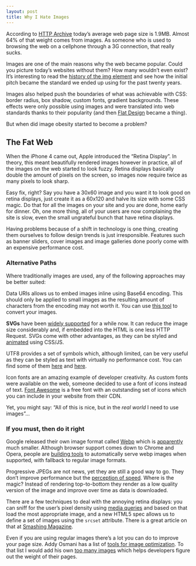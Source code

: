 ```yaml
---
layout: post
title: Why I Hate Images
---
```


According to [HTTP Archive](http://httparchive.org/interesting.php?a=All&l=Dec%201%202014) today’s average web page size is 1.9MB. Almost 64% of that weight comes from images. As someone who is used to browsing the web on a cellphone through a 3G connection, that really sucks.

Images are one of the main reasons why the web became popular. Could you picture today’s websites without them? How many wouldn’t even exist? It’s interesting to read the [history of the img element](http://diveintohtml5.info/past.html#history-of-the-img-element) and see how the initial pitch became the standard we ended up using for the past twenty years.

Images also helped push the boundaries of what was achievable with CSS: border radius, box shadow, custom fonts, gradient backgrounds. These  effects were only possible using images and were translated into web standards thanks to their popularity (and then [Flat Design](http://en.wikipedia.org/wiki/Flat_Design) became a thing).

But when did image obesity started to become a problem?

## The Fat Web

When the iPhone 4 came out, Apple introduced the “Retina Display”. In theory, this meant beautifully rendered images however in practice, all of the images on the web started to look fuzzy. Retina displays basically double the amount of pixels on the screen, so images now require twice as many pixels to look sharp.

Easy fix, right? Say you have a 30x60 image and you want it to look good on retina displays, just create it as a 60x120 and halve its size with some CSS magic. Do that for all the images on your site and you are done, home early for dinner. Oh, one more thing, all of your users are now complaining the site is slow, even the small ungrateful bunch that have retina displays.

Having problems because of a shift in technology is one thing, creating them ourselves to follow design trends is just irresponsible. Features such as banner sliders, cover images and image galleries done poorly  come with an expensive performance cost.

### Alternative Paths

Where traditionally images are used, any of the following approaches may be better suited:

Data URIs allows us to embed images inline using Base64 encoding. This should only be applied to small images as the resulting amount of characters from the encoding may not worth it. You can use [this tool](http://websemantics.co.uk/online_tools/image_to_data_uri_convertor/) to convert your images.

**SVGs** have been [widely supported](http://caniuse.com/#search=svg) for a while now. It can reduce the image size considerably and, if embedded into the HTML is one less HTTP Request. SVGs come with other advantages, as they can be styled and [animated](http://davidwalsh.name/svg-animation) using CSS/JS.

UTF8 provides a set of symbols which, although limited, can be very useful as they can be styled as text with virtually no performance cost. You can find some of them [here](http://www.utf8icons.com/) and [here](http://www.fileformat.info/info/unicode/block/miscellaneous_symbols/utf8test.htm).

Icon fonts are an amazing example of developer creativity. As custom fonts were available on the web, someone decided to use a font of icons instead of text. [Font Awesome](http://fontawesome.io/) is a free font with an outstanding set of icons which you can include in your website from their CDN.

Yet, you might say: “All of this is nice, but in the *real world* I need to use images”…

### If you must, then do it right

Google released their own image format called [Webp](https://developers.google.com/speed/webp/) which is [apparently](https://www.youtube.com/watch?v=rz5TGN7eUcM) much smaller. Although browser support comes down to Chrome and Opera, people are [building tools](https://github.com/msemenistyi/connect-image-optimus) to automatically serve webp images when supported, with fallback to regular image formats.

Progressive JPEGs are not news, yet they are still a good way to go. They don’t improve performance but the [perception of speed](http://youtu.be/znjy4Kl3IfU). Where is the magic? Instead of rendering top-to-bottom they render as a low quality version of the image and improve over time as data is downloaded.

There are a few techniques to deal with the annoying retina displays: you can sniff for the user’s pixel density using [media queries](https://developer.mozilla.org/en-US/docs/Web/Guide/CSS/Media_queries#resolution) and based on that load the most appropriate image, and a new HTML5 spec allows us to define a set of images using the `srcset` attribute. There is a great article on that at [Smashing Magazine](http://www.smashingmagazine.com/2014/05/14/responsive-images-done-right-guide-picture-srcset/).

Even if you are using regular images there’s a lot you can do to improve your page size. Addy Osmani has a list of [tools for image optimization](http://addyosmani.com/blog/image-optimization-tools/). To that list I would add his own [too many images](https://github.com/addyosmani/tmi) which helps developers figure out the weight of their pages.
